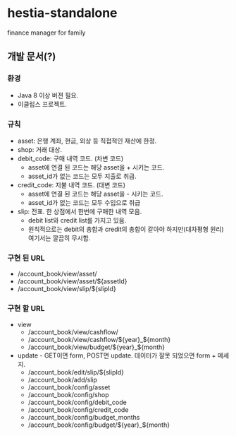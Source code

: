 # hestia-standalone
finance manager for family

## 개발 문서(?)
### 환경
* Java 8 이상 버젼 필요.
* 이클립스 프로젝트.

### 규칙
* asset: 은행 계좌, 현금, 외상 등 직접적인 재산에 한정.
* shop: 거래 대상.
* debit_code: 구매 내역 코드. (차변 코드)
  * asset에 연결 된 코드는 해당 asset을 + 시키는 코드.
  * asset_id가 없는 코드는 모두 지출로 취급.
* credit_code: 지불 내역 코드. (대변 코드)
  * asset에 연결 된 코드는 해당 asset을 - 시키는 코드.
  * asset_id가 없는 코드는 모두 수입으로 취급
* slip: 전표. 한 상점에서 한번에 구매한 내역 모음. 
  * debit list와 credit list를 가지고 있음.
  * 원칙적으로는 debit의 총합과 credit의 총합이 같아야 하지만(대차평형 원리) 여기서는 깔끔히 무시함.
  

### 구현 된 URL
* /account_book/view/asset/
* /account_book/view/asset/${assetId}
* /account_book/view/slip/${slipId}

### 구현 할 URL
* view
  * /account_book/view/cashflow/
  * /account_book/view/cashflow/${year}_${month}
  * /account_book/view/budget/${year}_${month}
* update - GET이면 form, POST면 update. 데이터가 잘못 되었으면 form + 메세지.
  * /account_book/edit/slip/${slipId}
  * /account_book/add/slip
  * /account_book/config/asset
  * /account_book/config/shop
  * /account_book/config/debit_code
  * /account_book/config/credit_code
  * /account_book/config/budget_months
  * /account_book/config/budget/${year}_${month}
